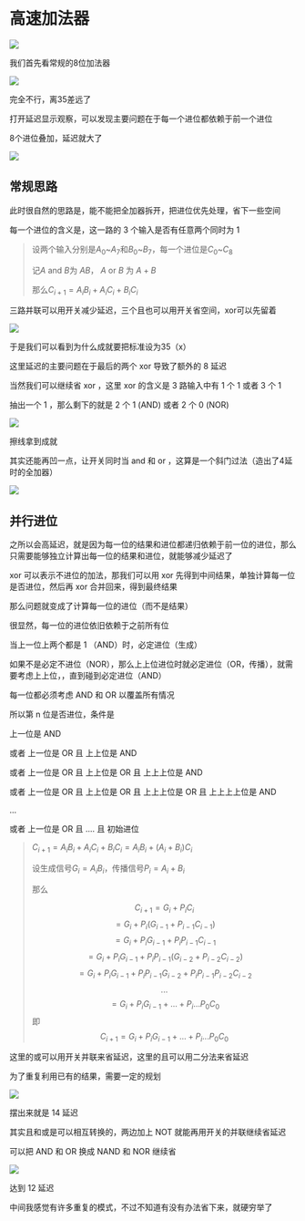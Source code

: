 # 高速加法器

![](https://s2.loli.net/2024/11/06/gQbkN1axUiOKPeH.png)

我们首先看常规的8位加法器

![](https://s2.loli.net/2024/11/06/stC7Aj9nySBhuIf.png)

完全不行，离35差远了

打开延迟显示观察，可以发现主要问题在于每一个进位都依赖于前一个进位

8个进位叠加，延迟就大了

![](https://s2.loli.net/2024/11/06/QDl6NzK4upyCs72.png)

## 常规思路

此时很自然的思路是，能不能把全加器拆开，把进位优先处理，省下一些空间

每一个进位的含义是，这一路的 3 个输入是否有任意两个同时为 1

> 设两个输入分别是$A_0$~$A_7$和$B_0$~$B_7$，每一个进位是$C_0$~$C_8$
>
> 记$A$ and $B$为 $AB$， $A$ or $B$ 为 $A+B$
>
> 那么$C_{i+1}=A_iB_i+A_iC_i+B_iC_i$

三路并联可以用开关减少延迟，三个且也可以用开关省空间，xor可以先留着

![](https://s2.loli.net/2024/11/06/VWgSDonBjcP76NG.png)

于是我们可以看到为什么成就要把标准设为35（x）

这里延迟的主要问题在于最后的两个 xor 导致了额外的 8 延迟

当然我们可以继续省 xor ，这里 xor 的含义是 3 路输入中有 1 个 1 或者 3 个 1

抽出一个 1 ，那么剩下的就是 2 个 1 (AND) 或者 2 个 0 (NOR)

![](https://s2.loli.net/2024/11/06/ge6NVoRBWJq1UQK.png)

擦线拿到成就

其实还能再凹一点，让开关同时当 and 和 or ，这算是一个斜门过法（造出了4延时的全加器）

![](https://s2.loli.net/2024/11/06/eszg8DkRUBE4pl6.png)

## 并行进位

之所以会高延迟，就是因为每一位的结果和进位都递归依赖于前一位的进位，那么只需要能够独立计算出每一位的结果和进位，就能够减少延迟了

xor 可以表示不进位的加法，那我们可以用 xor 先得到中间结果，单独计算每一位是否进位，然后再 xor 合并回来，得到最终结果

那么问题就变成了计算每一位的进位（而不是结果）

很显然，每一位的进位依旧依赖于之前所有位

当上一位上两个都是 1 （AND）时，必定进位（生成）

如果不是必定不进位（NOR），那么上上位进位时就必定进位（OR，传播），就需要考虑上上位，，直到碰到必定进位（AND）

每一位都必须考虑 AND 和 OR 以覆盖所有情况

所以第 n 位是否进位，条件是

上一位是 AND

或者 上一位是 OR 且 上上位是 AND

或者 上一位是 OR 且 上上位是 OR 且 上上上位是 AND

或者 上一位是 OR 且 上上位是 OR 且 上上上位是 OR 且 上上上上位是 AND

...

或者 上一位是 OR 且 .... 且 初始进位

> $C_{i+1}=A_iB_i+A_iC_i+B_iC_i=A_iB_i+(A_i+B_i)C_i$
>
> 设生成信号$G_i=A_iB_i$，传播信号$P_i=A_i+B_i$
>
> 那么
>
> $$C_{i+1}=G_i+P_iC_i$$
> $$=G_i+P_i(G_{i-1}+P_{i-1}C_{i-1})$$
> $$=G_i+P_iG_{i-1}+P_iP_{i-1}C_{i-1}$$
> $$=G_i+P_iG_{i-1}+P_iP_{i-1}(G_{i-2}+P_{i-2}C_{i-2})$$
> $$=G_i+P_iG_{i-1}+P_iP_{i-1}G_{i-2}+P_iP_{i-1}P_{i-2}C_{i-2}$$
> $$...$$
> $$=G_i+P_iG_{i-1}+...+P_i...P_0C_0$$
> 即
> $$C_{i+1}=G_i+P_iG_{i-1}+...+P_i...P_0C_0$$

这里的或可以用开关并联来省延迟，这里的且可以用二分法来省延迟

为了重复利用已有的结果，需要一定的规划

![](https://s2.loli.net/2024/11/06/ZebC9Kh8kFXBoaT.png)

摆出来就是 14 延迟

其实且和或是可以相互转换的，两边加上 NOT 就能再用开关的并联继续省延迟

可以把 AND 和 OR 换成 NAND 和 NOR 继续省

![](https://s2.loli.net/2024/11/06/ntqvPEBCMhAfmW3.png)

达到 12 延迟

中间我感觉有许多重复的模式，不过不知道有没有办法省下来，就硬穷举了